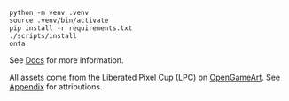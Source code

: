 ```
python -m venv .venv
source .venv/bin/activate
pip install -r requirements.txt
./scripts/install
onta
```

See [Docs](./docs/OVERVIEW.md) for more information.

All assets come from the Liberated Pixel Cup (LPC) on [OpenGameArt](https://opengameart.com). See [Appendix](./docs/APPENDIX) for attributions.
